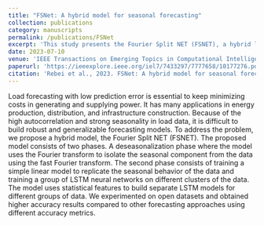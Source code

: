 ```yaml
---
title: "FSNet: A hybrid model for seasonal forecasting"
collection: publications
category: manuscripts
permalink: /publications/FSNet
excerpt: 'This study presents the Fourier Split NET (FSNET), a hybrid load forecasting model that combines Fourier transform for deseasonalization with LSTM neural networks to enhance prediction accuracy, addressing the challenges of autocorrelation and seasonality in load data.'
date: 2023-07-10
venue: 'IEEE Transactions on Emerging Topics in Computational Intelligence'
paperurl: 'https://ieeexplore.ieee.org/iel7/7433297/7777658/10177276.pdf'
citation: 'Rebei et al., 2023. FSNet: A hybrid model for seasonal forecasting. <i>IEEE Transactions on Emerging Topics in Computational Intelligence.</i>'
---
```


Load forecasting with low prediction error is essential to keep minimizing costs in generating and supplying power. It has many applications in energy production, distribution, and infrastructure construction. Because of the high autocorrelation and strong seasonality in load data, it is difficult to build robust and generalizable forecasting models. To address the problem, we propose a hybrid model, the Fourier Split NET (FSNET). The proposed model consists of two phases. A deseasonalization phase where the model uses the Fourier transform to isolate the seasonal component from the data using the fast Fourier transform. The second phase consists of training a simple linear model to replicate the seasonal behavior of the data and training a group of LSTM neural networks on different clusters of the data. The model uses statistical features to build separate LSTM models for different groups of data. We experimented on open datasets and obtained higher accuracy results compared to other forecasting approaches using different accuracy metrics.